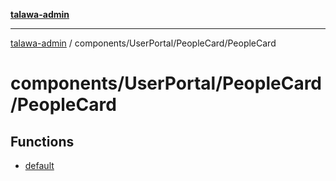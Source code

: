 [**talawa-admin**](../../../../README.md)

***

[talawa-admin](../../../../modules.md) / components/UserPortal/PeopleCard/PeopleCard

# components/UserPortal/PeopleCard/PeopleCard

## Functions

- [default](functions/default.md)
